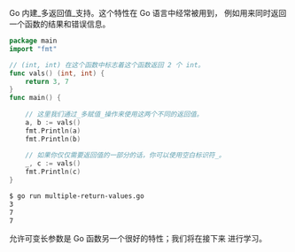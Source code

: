 


Go 内建_多返回值_支持。这个特性在 Go 语言中经常被用到， 例如用来同时返回一个函数的结果和错误信息。

```go
package main
import "fmt"

// (int, int) 在这个函数中标志着这个函数返回 2 个 int。
func vals() (int, int) {
    return 3, 7
}
func main() {
    
    // 这里我们通过_多赋值_操作来使用这两个不同的返回值。
    a, b := vals()
    fmt.Println(a)
    fmt.Println(b)
    
    // 如果你仅仅需要返回值的一部分的话，你可以使用空白标识符_。
    _, c := vals()
    fmt.Println(c)
}
```



```sh
$ go run multiple-return-values.go
3
7
7
```
允许可变长参数是 Go 函数另一个很好的特性；我们将在接下来 进行学习。
